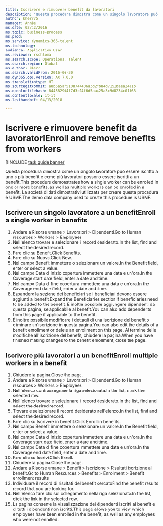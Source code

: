 ```yaml
--- 
title: Iscrivere e rimuovere benefit da lavoratori
description: "Questa procedura dimostra come un singolo lavoratore può essere iscritto a uno o più benefit e come più lavoratori possono essere iscritti a un benefit."
author: kherr75
manager: AnnBe
ms.date: 02/12/2016
ms.topic: business-process
ms.prod: 
ms.service: dynamics-365-talent
ms.technology: 
audience: Application User
ms.reviewer: rschloma
ms.search.scope: Operations, Talent
ms.search.region: Global
ms.author: kherr
ms.search.validFrom: 2016-06-30
ms.dyn365.ops.version: AX 7.0.0
ms.translationtype: HT
ms.sourcegitcommit: a8b5a5af5108744406a3d2fb84d7151baea2481b
ms.openlocfilehash: 844582904f7d3c14f6d5aa425a3c9d8234c01568
ms.contentlocale: it-it
ms.lasthandoff: 04/13/2018

---
```

# <a name="enroll-and-remove-benefits-from-workers"></a><span data-ttu-id="03546-103">Iscrivere e rimuovere benefit da lavoratori</span><span class="sxs-lookup"><span data-stu-id="03546-103">Enroll and remove benefits from workers</span></span>

[!INCLUDE [task guide banner](../../includes/task-guide-banner.md)]

<span data-ttu-id="03546-104">Questa procedura dimostra come un singolo lavoratore può essere iscritto a uno o più benefit e come più lavoratori possono essere iscritti a un benefit.</span><span class="sxs-lookup"><span data-stu-id="03546-104">This procedure demonstrates how a single worker can be enrolled in one or more benefits, as well as multiple workers can be enrolled in a benefit.</span></span> <span data-ttu-id="03546-105">La società di dati dimostrativi utilizzata per creare questa procedura è USMF.</span><span class="sxs-lookup"><span data-stu-id="03546-105">The demo data company used to create this procedure is USMF.</span></span>


## <a name="enroll-a-single-worker-in-benefits"></a><span data-ttu-id="03546-106">Iscrivere un singolo lavoratore a un benefit</span><span class="sxs-lookup"><span data-stu-id="03546-106">Enroll a single worker in benefits</span></span>
1. <span data-ttu-id="03546-107">Andare a Risorse umane > Lavoratori > Dipendenti.</span><span class="sxs-lookup"><span data-stu-id="03546-107">Go to Human resources > Workers > Employees</span></span>
2. <span data-ttu-id="03546-108">Nell'elenco trovare e selezionare il record desiderato.</span><span class="sxs-lookup"><span data-stu-id="03546-108">In the list, find and select the desired record.</span></span>
3. <span data-ttu-id="03546-109">Fare clic su Benefit.</span><span class="sxs-lookup"><span data-stu-id="03546-109">Click Benefits.</span></span>
4. <span data-ttu-id="03546-110">Fare clic su Nuovo.</span><span class="sxs-lookup"><span data-stu-id="03546-110">Click New.</span></span>
5. <span data-ttu-id="03546-111">Nel campo Benefit immettere o selezionare un valore.</span><span class="sxs-lookup"><span data-stu-id="03546-111">In the Benefit field, enter or select a value.</span></span>
6. <span data-ttu-id="03546-112">Nel campo Data di inizio copertura immettere una data e un'ora.</span><span class="sxs-lookup"><span data-stu-id="03546-112">In the Coverage start date field, enter a date and time.</span></span>
7. <span data-ttu-id="03546-113">Nel campo Data di fine copertura immettere una data e un'ora.</span><span class="sxs-lookup"><span data-stu-id="03546-113">In the Coverage end date field, enter a date and time.</span></span>
8. <span data-ttu-id="03546-114">Espandere la sezione dei beneficiari se i beneficiari devono essere aggiunti al benefit.</span><span class="sxs-lookup"><span data-stu-id="03546-114">Expand the Beneficiaries section if beneficiaries need to be added to the benefit.</span></span> <span data-ttu-id="03546-115">È inoltre possibile aggiungere dipendenti da questa pagina, se applicabile al benefit.</span><span class="sxs-lookup"><span data-stu-id="03546-115">You can also add dependents from this page if applicable to the benefit.</span></span>
9. <span data-ttu-id="03546-116">È inoltre possibile modificare i dettagli di una iscrizione del benefit o eliminare un'iscrizione in questa pagina.</span><span class="sxs-lookup"><span data-stu-id="03546-116">You can also edit the details of a benefit enrollment or delete an enrollment on this page.</span></span> <span data-ttu-id="03546-117">Al termine delle modifiche all'iscrizione del benefit, chiudere la pagina.</span><span class="sxs-lookup"><span data-stu-id="03546-117">When you have finished making changes to the benefit enrollment, close the page.</span></span>

## <a name="enroll-multiple-workers-in-a-benefit"></a><span data-ttu-id="03546-118">Iscrivere più lavoratori a un benefit</span><span class="sxs-lookup"><span data-stu-id="03546-118">Enroll multiple workers in a benefit</span></span>
1. <span data-ttu-id="03546-119">Chiudere la pagina.</span><span class="sxs-lookup"><span data-stu-id="03546-119">Close the page.</span></span>
2. <span data-ttu-id="03546-120">Andare a Risorse umane > Lavoratori > Dipendenti.</span><span class="sxs-lookup"><span data-stu-id="03546-120">Go to Human resources > Workers > Employees</span></span>
3. <span data-ttu-id="03546-121">Nell'elenco contrassegnare la riga selezionata.</span><span class="sxs-lookup"><span data-stu-id="03546-121">In the list, mark the selected row.</span></span>
4. <span data-ttu-id="03546-122">Nell'elenco trovare e selezionare il record desiderato.</span><span class="sxs-lookup"><span data-stu-id="03546-122">In the list, find and select the desired record.</span></span>
5. <span data-ttu-id="03546-123">Trovare e selezionare il record desiderato nell'elenco.</span><span class="sxs-lookup"><span data-stu-id="03546-123">In the list, find and select the desired record.</span></span>
6. <span data-ttu-id="03546-124">Fare clic su Iscrivere in benefit.</span><span class="sxs-lookup"><span data-stu-id="03546-124">Click Enroll in benefits.</span></span>
7. <span data-ttu-id="03546-125">Nel campo Benefit immettere o selezionare un valore.</span><span class="sxs-lookup"><span data-stu-id="03546-125">In the Benefit field, enter or select a value.</span></span>
8. <span data-ttu-id="03546-126">Nel campo Data di inizio copertura immettere una data e un'ora.</span><span class="sxs-lookup"><span data-stu-id="03546-126">In the Coverage start date field, enter a date and time.</span></span>
9. <span data-ttu-id="03546-127">Nel campo Data di fine copertura immettere una data e un'ora.</span><span class="sxs-lookup"><span data-stu-id="03546-127">In the Coverage end date field, enter a date and time.</span></span>
10. <span data-ttu-id="03546-128">Fare clic su Iscrivi.</span><span class="sxs-lookup"><span data-stu-id="03546-128">Click Enroll.</span></span>
11. <span data-ttu-id="03546-129">Chiudere la pagina.</span><span class="sxs-lookup"><span data-stu-id="03546-129">Close the page.</span></span>
12. <span data-ttu-id="03546-130">Andare a Risorse umane > Benefit > Iscrizione > Risultati iscrizione al benefit.</span><span class="sxs-lookup"><span data-stu-id="03546-130">Go to Human Resources > Benefits > Enrollment > Benefit enrollment results</span></span>
13. <span data-ttu-id="03546-131">Individuare il record di risultati del benefit cercato</span><span class="sxs-lookup"><span data-stu-id="03546-131">Find the benefit results record that you are looking for.</span></span>
14. <span data-ttu-id="03546-132">Nell'elenco fare clic sul collegamento nella riga selezionata.</span><span class="sxs-lookup"><span data-stu-id="03546-132">In the list, click the link in the selected row.</span></span>
15. <span data-ttu-id="03546-133">La pagina consente la visualizzazione dei dipendenti iscritti al benefit e di tutti i dipendenti non iscritti.</span><span class="sxs-lookup"><span data-stu-id="03546-133">This page allows you to view which employees have been enrolled in the benefit, as well as any employees who were not enrolled.</span></span>


